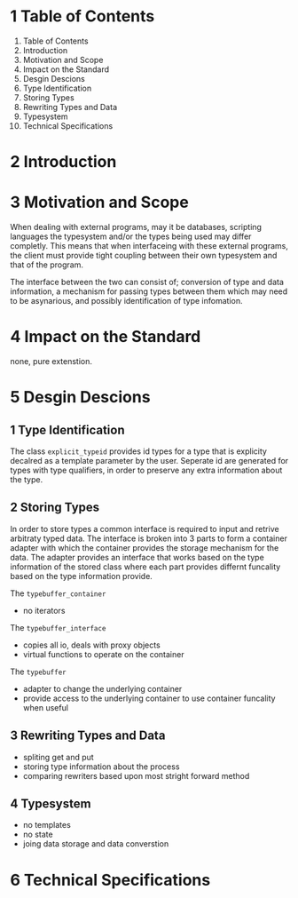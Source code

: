 1 Table of Contents
==========================================================================
1. Table of Contents
2. Introduction
3. Motivation and Scope
4. Impact on the Standard
5. Desgin Descions
  1. Type Identification
  2. Storing Types
  3. Rewriting Types and Data
  4. Typesystem
6. Technical Specifications

2 Introduction
==========================================================================


3 Motivation and Scope
==========================================================================
When dealing with external programs, may it be databases, scripting
languages the typesystem and/or the types being used may differ completly.
This means that when interfaceing with these external programs, the client
must provide tight coupling between their own typesystem and that of the
program.

The interface between the two can consist of; conversion of type and data
information, a mechanism for passing types between them which may need to
be asynarious, and possibly identification of type infomation.

4 Impact on the Standard
==========================================================================
none, pure extenstion.

5 Desgin Descions
==========================================================================
1 Type Identification
--------------------------------------------------------------------------
The class `explicit_typeid` provides id types for a type that is explicity
decalred as a template parameter by the user. Seperate id are generated
for types with type qualifiers, in order to preserve any extra information
about the type.

2 Storing Types
--------------------------------------------------------------------------
In order to store types a common interface is required to input and
retrive arbitraty typed data. The interface is broken into 3 parts to form
a container adapter with which the container provides the storage
mechanism for the data. The adapter provides an interface that works based
on the type information of the stored class where each part provides
differnt funcality based on the type information provide.

The `typebuffer_container`
* no iterators

The `typebuffer_interface`
* copies all io, deals with proxy objects
* virtual functions to operate on the container

The `typebuffer`
* adapter to change the underlying container
* provide access to the underlying container to use container funcality
  when useful

3 Rewriting Types and Data
--------------------------------------------------------------------------
* spliting get and put
* storing type information about the process
* comparing rewriters based upon most stright forward method

4 Typesystem
--------------------------------------------------------------------------
* no templates
* no state
* joing data storage and data converstion

6 Technical Specifications
==========================================================================
